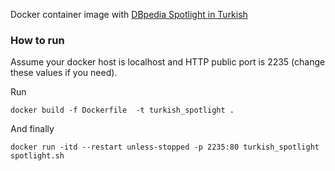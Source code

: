 Docker container image with [DBpedia Spotlight in Turkish](http://es.dbpedia.org) 

### How to run

Assume your docker host is localhost and HTTP public port is 2235 (change these values if you need).

Run 
    
    docker build -f Dockerfile  -t turkish_spotlight .

And finally

    docker run -itd --restart unless-stopped -p 2235:80 turkish_spotlight spotlight.sh


